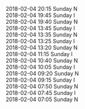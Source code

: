 2018-02-04 20:15 Sunday  N  
2018-02-04 19:45 Sunday  I  
2018-02-04 19:40 Sunday  N  
2018-02-04 13:45 Sunday  I  
2018-02-04 13:35 Sunday  N  
2018-02-04 13:25 Sunday  I  
2018-02-04 13:20 Sunday  N  
2018-02-04 11:15 Sunday  I  
2018-02-04 10:40 Sunday  N  
2018-02-04 10:05 Sunday  I  
2018-02-04 09:20 Sunday  N  
2018-02-04 09:15 Sunday  I  
2018-02-04 07:50 Sunday  N  
2018-02-04 07:45 Sunday  I  
2018-02-04 07:05 Sunday  N  
